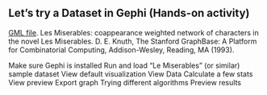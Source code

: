 ## Let’s try a Dataset in Gephi (Hands-on activity)

[GML file](https://gephi.org/datasets/lesmiserables.gml.zip). Les Miserables: coappearance weighted network of characters in the novel Les Miserables. D. E. Knuth, The Stanford GraphBase: A Platform for Combinatorial Computing, Addison-Wesley, Reading, MA (1993).

Make sure Gephi is installed
Run and load “Le Miserables” (or similar) sample dataset
View default visualization
View Data
Calculate a few stats
View preview
Export graph
Trying different algorithms
Preview results
